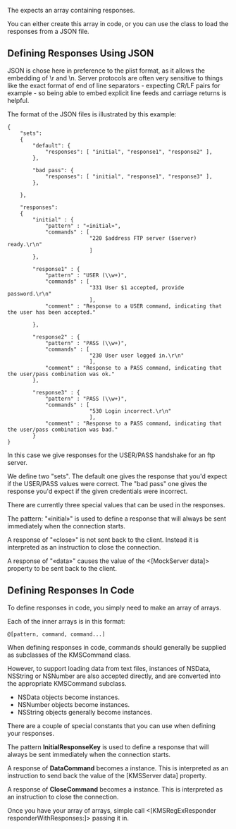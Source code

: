 The <KMSRegExResponder> expects an array containing responses.

You can either create this array in code, or you can use the <KMSResponseCollection> class to load the responses from a JSON file.

Defining Responses Using JSON
-----------------------------

JSON is chose here in preference to the plist format, as it allows the embedding of \r and \n. Server protocols are often very sensitive to things like the exact format of end of line separators - expecting CR/LF pairs for example - so being able to embed explicit line feeds and carriage returns is helpful.

The format of the JSON files is illustrated by this example:

    {
        "sets":
        {
            "default": {
                "responses": [ "initial", "response1", "response2" ],
            },

            "bad pass": {
                "responses": [ "initial", "response1", "response3" ],
            },

        },

        "responses":
        {
            "initial" : {
                "pattern" : "«initial»",
                "commands" : [
                              "220 $address FTP server ($server) ready.\r\n"
                              ]
            },

            "response1" : {
                "pattern" : "USER (\\w+)",
                "commands" : [
                              "331 User $1 accepted, provide password.\r\n"
                              ],
                "comment" : "Response to a USER command, indicating that the user has been accepted."

            },

            "response2" : {
                "pattern" : "PASS (\\w+)",
                "commands" : [
                              "230 User user logged in.\r\n"
                              ],
                "comment" : "Response to a PASS command, indicating that the user/pass combination was ok."
            },

            "response3" : {
                "pattern" : "PASS (\\w+)",
                "commands" : [
                              "530 Login incorrect.\r\n"
                              ],
                "comment" : "Response to a PASS command, indicating that the user/pass combination was bad."
            }
    }


In this case we give responses for the USER/PASS handshake for an ftp server.

We define two "sets". The default one gives the response that you'd expect if the USER/PASS values were correct. The "bad pass" one gives the response you'd expect if the given credentials were incorrect.

There are currently three special values that can be used in the responses.

The pattern: "«initial»" is used to define a response that will always be sent immediately when the connection starts.

A response of "«close»" is not sent back to the client. Instead it is interpreted as an instruction to close the connection.

A response of "«data»" causes the value of the <[MockServer data]> property to be sent back to the client.



Defining Responses In Code
--------------------------

To define responses in code, you simply need to make an array of arrays.

Each of the inner arrays is in this format:

    @[pattern, command, command...]

When defining responses in code, commands should generally be supplied as subclasses of the KMSCommand class. 

However, to support loading data from text files, instances of NSData, NSString or NSNumber are also accepted directly, and
are converted into the appropriate KMSCommand subclass.

- NSData objects become <KMSSendDataCommand> instances.
- NSNumber objects become <KMSPauseCommand> instances.
- NSString objects generally become <KMSSendStringCommand> instances.

There are a couple of special constants that you can use when defining your responses.

The pattern **InitialResponseKey** is used to define a response that will always be sent immediately when the connection starts.

A response of **DataCommand** becomes a <KMSSendServerDataCommand> instance. This is interpreted as an instruction to send back the value of the [KMSServer data] property.

A response of **CloseCommand** becomes a <KMSCloseCommand> instance. This is interpreted as an instruction to close the connection.

Once you have your array of arrays, simple call <[KMSRegExResponder responderWithResponses:]> passing it in.
